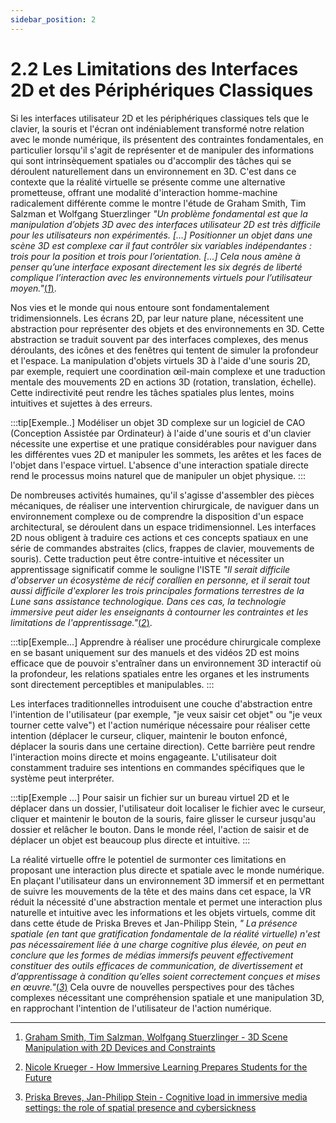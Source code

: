 ```yaml
---
sidebar_position: 2
---
```


# 2.2 Les Limitations des Interfaces 2D et des Périphériques Classiques

Si les interfaces utilisateur 2D et les périphériques classiques tels que le clavier, la souris et l'écran ont indéniablement transformé notre relation avec le monde numérique, ils présentent des contraintes fondamentales, en particulier lorsqu'il s'agit de représenter et de manipuler des informations qui sont intrinsèquement spatiales ou d'accomplir des tâches qui se déroulent naturellement dans un environnement en 3D. C'est dans ce contexte que la réalité virtuelle se présente comme une alternative prometteuse, offrant une modalité d'interaction homme-machine radicalement différente comme le montre l'étude de Graham Smith, Tim Salzman et Wolfgang Stuerzlinger _"Un problème fondamental est que la manipulation d’objets 3D avec des interfaces utilisateur 2D est très difficile pour les utilisateurs non expérimentés. […] Positionner un objet dans une scène 3D est complexe car il faut contrôler six variables indépendantes : trois pour la position et trois pour l’orientation. […] Cela nous amène à penser qu’une interface exposant directement les six degrés de liberté complique l’interaction avec les environnements virtuels pour l’utilisateur moyen."_[(*1*)](https://vvise.iat.sfu.ca/user/data/papers/mive_gi2001.pdf).



Nos vies et le monde qui nous entoure sont fondamentalement tridimensionnels. Les écrans 2D, par leur nature plane, nécessitent une abstraction pour représenter des objets et des environnements en 3D. Cette abstraction se traduit souvent par des interfaces complexes, des menus déroulants, des icônes et des fenêtres qui tentent de simuler la profondeur et l'espace. La manipulation d'objets virtuels 3D à l'aide d'une souris 2D, par exemple, requiert une coordination œil-main complexe et une traduction mentale des mouvements 2D en actions 3D (rotation, translation, échelle). Cette indirectivité peut rendre les tâches spatiales plus lentes, moins intuitives et sujettes à des erreurs. 



:::tip[Exemple..]
Modéliser un objet 3D complexe sur un logiciel de CAO (Conception Assistée par Ordinateur) à l'aide d'une souris et d'un clavier nécessite une expertise et une pratique considérables pour naviguer dans les différentes vues 2D et manipuler les sommets, les arêtes et les faces de l'objet dans l'espace virtuel. L'absence d'une interaction spatiale directe rend le processus moins naturel que de manipuler un objet physique.
:::


De nombreuses activités humaines, qu'il s'agisse d'assembler des pièces mécaniques, de réaliser une intervention chirurgicale, de naviguer dans un environnement complexe ou de comprendre la disposition d'un espace architectural, se déroulent dans un espace tridimensionnel. Les interfaces 2D nous obligent à traduire ces actions et ces concepts spatiaux en une série de commandes abstraites (clics, frappes de clavier, mouvements de souris). Cette traduction peut être contre-intuitive et nécessiter un apprentissage significatif comme le souligne l'ISTE _"Il serait difficile d'observer un écosystème de récif corallien en personne, et il serait tout aussi difficile d'explorer les trois principales formations terrestres de la Lune sans assistance technologique. Dans ces cas, la technologie immersive peut aider les enseignants à contourner les contraintes et les limitations de l'apprentissage."_[(*2*)](https://iste.org/blog/how-immersive-learning-prepares-students-for-the-future).

:::tip[Exemple...]
Apprendre à réaliser une procédure chirurgicale complexe en se basant uniquement sur des manuels et des vidéos 2D est moins efficace que de pouvoir s'entraîner dans un environnement 3D interactif où la profondeur, les relations spatiales entre les organes et les instruments sont directement perceptibles et manipulables.
:::

Les interfaces traditionnelles introduisent une couche d'abstraction entre l'intention de l'utilisateur (par exemple, "je veux saisir cet objet" ou "je veux tourner cette valve") et l'action numérique nécessaire pour réaliser cette intention (déplacer le curseur, cliquer, maintenir le bouton enfoncé, déplacer la souris dans une certaine direction). Cette barrière peut rendre l'interaction moins directe et moins engageante. L'utilisateur doit constamment traduire ses intentions en commandes spécifiques que le système peut interpréter.

:::tip[Exemple ...]
Pour saisir un fichier sur un bureau virtuel 2D et le déplacer dans un dossier, l'utilisateur doit localiser le fichier avec le curseur, cliquer et maintenir le bouton de la souris, faire glisser le curseur jusqu'au dossier et relâcher le bouton. Dans le monde réel, l'action de saisir et de déplacer un objet est beaucoup plus directe et intuitive.
:::

La réalité virtuelle offre le potentiel de surmonter ces limitations en proposant une interaction plus directe et spatiale avec le monde numérique. En plaçant l'utilisateur dans un environnement 3D immersif et en permettant de suivre les mouvements de la tête et des mains dans cet espace, la VR réduit la nécessité d'une abstraction mentale et permet une interaction plus naturelle et intuitive avec les informations et les objets virtuels, comme dit dans cette étude de Priska Breves et Jan-Philipp Stein, _" La présence spatiale (en tant que gratification fondamentale de la réalité virtuelle) n'est pas nécessairement liée à une charge cognitive plus élevée, on peut en conclure que les formes de médias immersifs peuvent effectivement constituer des outils efficaces de communication, de divertissement et d’apprentissage à condition qu’elles soient correctement conçues et mises en œuvre."_[(*3*)](https://link.springer.com/article/10.1007/s10055-022-00697-5) Cela ouvre de nouvelles perspectives pour des tâches complexes nécessitant une compréhension spatiale et une manipulation 3D, en rapprochant l'intention de l'utilisateur de l'action numérique.


-------------------------------------------------------------------------------------------------------------------------------

1. [Graham Smith, Tim Salzman, Wolfgang Stuerzlinger - 3D Scene Manipulation with 2D Devices and Constraints](https://vvise.iat.sfu.ca/user/data/papers/mive_gi2001.pdf)

2. [Nicole Krueger - How Immersive Learning Prepares Students for the Future](https://iste.org/blog/how-immersive-learning-prepares-students-for-the-future)

3. [Priska Breves, Jan-Philipp Stein - Cognitive load in immersive media settings: the role of spatial presence and cybersickness](https://link.springer.com/article/10.1007/s10055-022-00697-5)